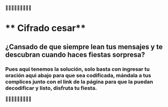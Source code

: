 :balloon::balloon::fireworks::confetti_ball::tada::birthday::gift::balloon::balloon:      
 # ** Cifrado cesar**
 ## ¿Cansado de que siempre lean tus mensajes y te descubran cuando haces fiestas sorpresa?
### Pues aqui tenemos la solución, solo basta con ingresar tu oración aqui abajo para que sea codificada, mándala a tus complices junto con el link de la página para que la puedan decodificar y listo, disfruta tu fiesta. 

 :balloon::balloon::gift::birthday::tada::confetti_ball::fireworks::balloon::balloon:
